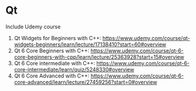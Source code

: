 # Qt
Include Udemy course
1. Qt Widgets for Beginners with C++: https://www.udemy.com/course/qt-widgets-beginners/learn/lecture/17138410?start=60#overview
2. Qt 6 Core Beginners with C++: https://www.udemy.com/course/qt-6-core-beginners-with-cpp/learn/lecture/25363928?start=15#overview
3. Qt 6 Core intermediate with C++: https://www.udemy.com/course/qt-6-core-intermediate/learn/quiz/5248330#overview
4. Qt 6 Core Advanced with C++: https://www.udemy.com/course/qt-6-core-advanced/learn/lecture/27459256?start=0#overview

